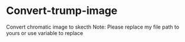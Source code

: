 # Convert-trump-image
Convert chromatic image to skecth
Note:
Please replace my file path to yours or use variable to replace
